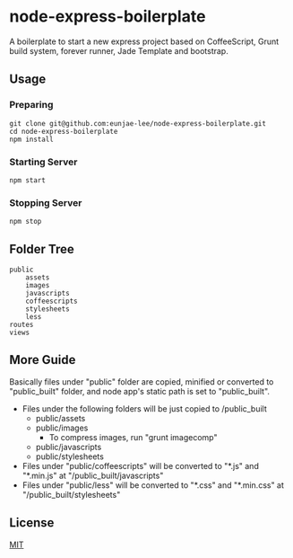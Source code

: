# node-express-boilerplate

A boilerplate to start a new express project based on CoffeeScript, Grunt build system, forever runner, Jade Template and bootstrap.



## Usage

### Preparing
    git clone git@github.com:eunjae-lee/node-express-boilerplate.git
    cd node-express-boilerplate
	npm install
	
### Starting Server
	npm start
	
### Stopping Server
    npm stop

## Folder Tree
    public
        assets
        images
        javascripts
        coffeescripts
        stylesheets
        less
    routes
	views

## More Guide
Basically files under "public" folder are copied, minified or converted to "public_built" folder, and node app's static path is set to "public_built".

* Files under the following folders will be just copied to /public_built
  * public/assets
  * public/images
    * To compress images, run "grunt imagecomp"
  * public/javascripts
  * public/stylesheets
* Files under "public/coffeescripts" will be converted to "\*.js" and "\*.min.js" at "/public_built/javascripts"
* Files under "public/less" will be converted to "\*.css" and "\*.min.css" at "/public_built/stylesheets"

## License
[MIT](http://opensource.org/licenses/mit-license.html)